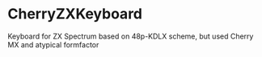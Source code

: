 # CherryZXKeyboard
Keyboard for ZX Spectrum based on 48p-KDLX scheme, but used Cherry MX and atypical formfactor
